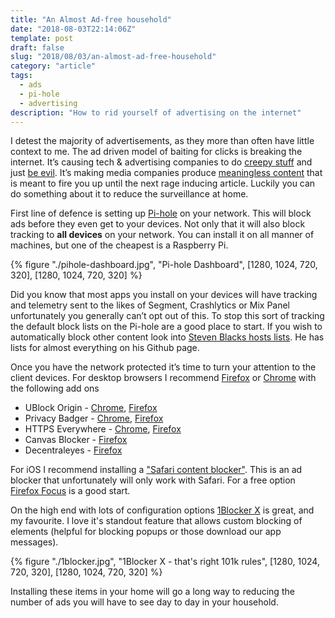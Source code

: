 ```yaml
---
title: "An Almost Ad-free household"
date: "2018-08-03T22:14:06Z"
template: post
draft: false
slug: "2018/08/03/an-almost-ad-free-household"
category: "article"
tags:
  - ads
  - pi-hole
  - advertising
description: "How to rid yourself of advertising on the internet"
---
```


I detest the majority of advertisements, as they more than often have little context to me. The ad driven model of baiting for clicks is breaking the internet. It’s causing tech & advertising companies to do [creepy stuff](https://motherboard.vice.com/en_us/article/bjb745/john-oliver-facebook-ads-last-week-tonight) and just [be evil](https://www.nasdaq.com/article/googles-china-reentry-plan-looks-evil-and-risky-20180802-00012). It’s making media companies produce [meaningless content](https://www.buzzfeed.com/) that is meant to fire you up until the next rage inducing article. Luckily you can do something about it to reduce the surveillance at home.

First line of defence is setting up [Pi-hole](https://pi-hole.net/) on your network. This will block ads before they even get to your devices. Not only that it will also block tracking to **all devices** on your network. You can install it on all manner of machines, but one of the cheapest is a Raspberry Pi.

{% figure "./pihole-dashboard.jpg", "Pi-hole Dashboard", [1280, 1024, 720, 320], [1280, 1024, 720, 320] %}

Did you know that most apps you install on your devices will have tracking and telemetry sent to the likes of Segment, Crashlytics or Mix Panel unfortunately you generally can’t opt out of this.
To stop this sort of tracking the default block lists on the Pi-hole are a good place to start. If you wish to automatically block other content look into [Steven Blacks hosts lists](https://github.com/StevenBlack/hosts). He has lists for almost everything on his Github page.

Once you have the network protected it’s time to turn your attention to the client devices. For desktop browsers I recommend [Firefox](https://www.mozilla.org/en-US/firefox/new/) or [Chrome](https://www.google.com/chrome/index.html) with the following add ons

- UBlock Origin - [Chrome](https://chrome.google.com/webstore/detail/ublock-origin/cjpalhdlnbpafiamejdnhcphjbkeiagm), [Firefox](https://addons.mozilla.org/en-US/firefox/addon/ublock-origin/)
- Privacy Badger - [Chrome](https://chrome.google.com/webstore/detail/privacy-badger/pkehgijcmpdhfbdbbnkijodmdjhbjlgp), [Firefox](https://addons.mozilla.org/en-US/firefox/addon/privacy-badger17/)
- HTTPS Everywhere - [Chrome](https://chrome.google.com/webstore/detail/https-everywhere/gcbommkclmclpchllfjekcdonpmejbdp), [Firefox](https://addons.mozilla.org/en-US/firefox/addon/https-everywhere/)
- Canvas Blocker - [Firefox](https://addons.mozilla.org/en-US/firefox/addon/canvasblocker/)
- Decentraleyes - [Firefox](https://addons.mozilla.org/en-US/firefox/addon/decentraleyes/)

For iOS I recommend installing a ["Safari content blocker"](https://www.macworld.com/article/2984483/ios/hands-on-with-content-blocking-safari-extensions-in-ios-9.html). This is an ad blocker that unfortunately will only work with Safari. For a free option [Firefox Focus](https://support.mozilla.org/en-US/kb/focus) is a good start.

On the high end with lots of configuration options [1Blocker X](https://1blocker.com/) is great, and my favourite. I love it's standout feature that allows custom blocking of elements (helpful for blocking popups or those download our app messages).

{% figure "./1blocker.jpg", "1Blocker X - that's right 101k rules", [1280, 1024, 720, 320], [1280, 1024, 720, 320] %}

Installing these items in your home will go a long way to reducing the number of ads you will have to see day to day in your household.
